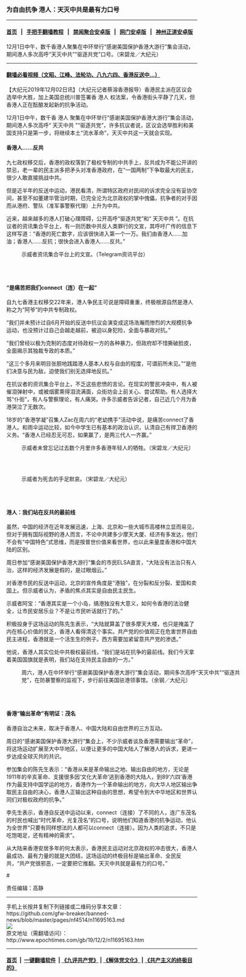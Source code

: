 ### 为自由抗争 港人：天灭中共是最有力口号
------------------------

#### [首页](https://github.com/gfw-breaker/banned-news/blob/master/README.md) &nbsp;&nbsp;|&nbsp;&nbsp; [手把手翻墙教程](https://github.com/gfw-breaker/guides/wiki) &nbsp;&nbsp;|&nbsp;&nbsp; [禁闻聚合安卓版](https://github.com/gfw-breaker/bn-android) &nbsp;&nbsp;|&nbsp;&nbsp; [网门安卓版](https://github.com/oGate2/oGate) &nbsp;&nbsp;|&nbsp;&nbsp; [神州正道安卓版](https://github.com/SzzdOgate/update) 



<div><img alt="" class="aligncenter wp-post-image" src="http://i.epochtimes.com/assets/uploads/2019/12/photo_2019-12-01_14-10-37-600x400.jpg"/>
<div class="red16 caption">
 12月1日中午，数千香港人聚集在中环举行“感谢美国保护香港大游行”集会活动，期间港人多次高呼“天灭中共”“驱逐共党”口号。（宋碧龙／大纪元）
</div>
</div><hr/>

#### [翻墙必看视频（文昭、江峰、法轮功、八九六四、香港反送中...）](https://github.com/gfw-breaker/banned-news/blob/master/pages/links.md)

<div><p>
 【大纪元2019年12月02日讯】（大纪元记者蔡溶香港报导）香港民主派在区议会选举中大胜，加上美国总统川普签署香
 <ok href="http://www.epochtimes.com/gb/tag/%E6%B8%AF%E4%BA%BA.html">
  港人
 </ok>
 权法案，令香港街头平静了几天，但香港人正在酝酿发起新的抗争活动。
</p>
<p>
 12月1日中午，数千香
 <ok href="http://www.epochtimes.com/gb/tag/%E6%B8%AF%E4%BA%BA.html">
  港人
 </ok>
 聚集在中环举行“感谢美国保护香港大游行”集会活动，期间港人多次高呼“
 <ok href="http://www.epochtimes.com/gb/tag/%E5%A4%A9%E7%81%AD%E4%B8%AD%E5%85%B1.html">
  天灭中共
 </ok>
 ”“驱逐共党”，许多抗议者说，区议会选举胜利和美国支持只是第一步，将继续本土“流水革命”，天灭中共这一天就会实现。
</p>
<h4>
 香港人……反共
</h4>
<p>
 九七政权移交后，香港的政权落到了极权专制的中共手上，反共成为不能公开讲的禁忌，老一辈的民主派多把矛头对准香港政府，在“一国两制”下争取最大的民主，很少人敢直接挑战中共。
</p>
<p>
 但是近半年的反送中运动，港民看清，所谓特区政府对民间的诉求完全没有妥协空间，甚至不如董建华管治时期，已完全沦为北京政权的掌中傀儡，抗争者的对手因而从港府、警队（准军事警察代理）上升为中共。
</p>
<p>
 近来，越来越多的港人打破心理障碍，公开高呼“驱逐共党”和“
 <ok href="http://www.epochtimes.com/gb/tag/%E5%A4%A9%E7%81%AD%E4%B8%AD%E5%85%B1.html">
  天灭中共
 </ok>
 ”。在抗议者的资讯集合平台上，有一则历数中共反人类罪行的文宣，其呼吁广传的信息下这样写道：“香港的死亡数字，应该很快进入第一个一万。我们由香港人……加油；香港人……反抗；很快会进入香港人……反共。”
</p>
<figure class="wp-caption aligncenter" id="attachment_11695253" style="width: 386px">
 <ok href="http://i.epochtimes.com/assets/uploads/2019/12/Capture.jpg">
  <img alt="" class="size-full wp-image-11695253" src="http://i.epochtimes.com/assets/uploads/2019/12/Capture.jpg"/>
 </ok>
 <br/><figcaption class="wp-caption-text">
  示威者资讯集合平台上的文宣。（Telegram资讯平台）
 </figcaption><br/>
</figure><br/>
<h4>
 “是痛苦把我们connect（连）在一起”
</h4>
<p>
 自九七香港主权移交22年来，港人争民主可说是障碍重重，终极根源自然是港人称之为“阿爷”的中共专制政权。
</p>
<p>
 “我们并未预计过自6月开始的反送中抗议会演变成这场浩瀚而惨烈的大规模抗争运动，也没预计过自己会越走越前，被迫以身犯险，全面与暴政对抗。”
</p>
<p>
 “我们曾经以极为克制的态度对待政权一方的各种暴力，但政府却不惜撕破脸皮，全面揭示其独裁专政的本质。”
</p>
<p>
 “这三个多月来明目张胆地践踏港人基本人权与自由的程度，可谓前所未见。”“是他们决意与民为敌，迫使我们别无选择地反抗。”
</p>
<p>
 在抗议者的资讯集合平台上，不乏这些悲愤的言论。在现实的警民冲突中，有人被催泪弹射中，或被烟雾熏得泪流满面，众街坊会上前关心、尝试帮助。有人选择大骂“仆街”，有人与警察理论，有人痛哭。许多示威者告诉记者，自己近几个月为香港哭泣了无数次。
</p>
<p>
 18岁的“香港学凝”召集人Zac在周六的“老幼携手”活动中说，是痛苦connect了香港人。和雨伞运动比较，如今中学生已有基本的政治认识，认清自己有捍卫香港的义务。“香港人已经忍无可忍，如果赢了，是两三代人一齐赢。”
</p>
<figure class="wp-caption aligncenter" id="attachment_11695259" style="width: 600px">
 <ok href="http://i.epochtimes.com/assets/uploads/2019/12/photo_2019-12-01_12-59-35.jpg">
  <img alt="" class="size-large wp-image-11695259" src="http://i.epochtimes.com/assets/uploads/2019/12/photo_2019-12-01_12-59-35-600x399.jpg"/>
 </ok>
 <br/><figcaption class="wp-caption-text">
  示威者未曾忘记过去数个月里许多香港年轻人的牺牲。（宋碧龙／大纪元）
 </figcaption><br/>
</figure><br/>
<figure class="wp-caption aligncenter" id="attachment_11695267" style="width: 600px">
 <ok href="http://i.epochtimes.com/assets/uploads/2019/12/photo_2019-12-01_13-20-31.jpg">
  <img alt="" class="size-large wp-image-11695267" src="http://i.epochtimes.com/assets/uploads/2019/12/photo_2019-12-01_13-20-31-600x399.jpg"/>
 </ok>
 <br/><figcaption class="wp-caption-text">
  示威者为死去的手足默哀。（宋碧龙／大纪元）
 </figcaption><br/>
</figure><br/>
<h4>
 港人：我们站在反共的最前线
</h4>
<p>
 虽然，中国的经济在近年发展迅速，上海、北京和一些大城市高楼林立显而易见，但对于拥有国际视野的港人而言，不论中共建多少摩天大厦、经济有多发达，他们不会有“中国特色”式思维，而是按普世价值来看世界，也以此来量度香港和中国大陆的区别。
</p>
<p>
 周日参加“感谢美国保护香港大游行”集会的市民ELSA直言，“大陆没有法治只有人治，这样的经济发展是假的，是过眼烟云。”
</p>
<p>
 对香港市民的反送中运动，北京的宣传角度是“港独”，在分裂和反分裂、爱国和卖国上。但示威者认为，矛盾的焦点其实是自由民主民生。
</p>
<p>
 示威者阿宝：“香港其实是一个小岛，搞港独没有大意义，如何令香港的法治健全，让市民安居乐业？不是让市民听话就行了的。”
</p>
<p>
 积极投身于这场运动的陈先生表示，“大陆就算盖了很多摩天大楼，也只是掩盖了内在核心价值的贫乏，香港人看得清这个事实。共产党的价值观正在危害世界自由民主进程，香港就是一个活生生的例子。西方需要加紧留意共产党的渗透。”
</p>
<p>
 他说，香港人其实位处中共极权最前线，“我们是站在抗争的最前线。我们今天拿着美国国旗就是表明，我们站在支持民主自由的一方。”
</p>
<figure class="wp-caption aligncenter" id="attachment_11695273" style="width: 600px">
 <ok href="http://i.epochtimes.com/assets/uploads/2019/12/photo_2019-12-01_14-25-13.jpg">
  <img alt="" class="size-large wp-image-11695273" src="http://i.epochtimes.com/assets/uploads/2019/12/photo_2019-12-01_14-25-13-600x401.jpg"/>
 </ok>
 <br/><figcaption class="wp-caption-text">
  周六，港人在中环举行“感谢美国保护香港大游行”集会活动，期间多次高呼“天灭中共”“驱逐共党”，在防暴警察的监视下，步行前往美国驻港领事馆。（余钢／大纪元）
 </figcaption><br/>
</figure><br/>
<h4>
 香港“输出革命”有明证：茂名
</h4>
<p>
 香港自治之未来，取决于香港人、中国大陆和自由世界的三方互动。
</p>
<p>
 周日的“感谢美国保护香港大游行”集会上，不少示威者谈及香港需要输出“革命”，将这场运动扩展至大中华地区，以便让更多的中国大陆人了解港人的诉求，更进一步达成全球灭共的共识。
</p>
<p>
 参加集会的陈先生表示：“香港从来是革命输出之地、输出自由的地方，无论是1911年的辛亥革命、支援很多因‘文化大革命’逃到香港的大陆人，到89‘六四’香港作为最支持中国学运的地方，香港作为一个革命输出的地方，向大华人地区输出争取民主自由的决心，香港人正输出这种自由的思想，希望令到大中华地区和世界认同们对极权政府的抗争。”
</p>
<p>
 李先生表示，香港自反送中运动以来，connect（连接）了不同的人，连广东茂名的村民也喊出“时代革命，光复茂名”的口号，说明他们知道香港的抗争运动，他认为全世界“只要有同样想法的人都可以connect（连接）。因为人类的追求，不只是吃饱喝足，还有精神的需求”。
</p>
<p>
 从大陆来香港安居多年的何太表示，香港民主运动对北京政权的冲击很大，香港人最成功、最有力量的就是大团结，这场运动的终极目标是输出革命、全民反共，“共产党很邪恶，一定要把它推翻。天灭中共就是最有力的口号。”
</p>
<p>
</p>
<p>
 #
</p>
<p>
 责任编辑：高静
</p>
</div>
<hr/>
手机上长按并复制下列链接或二维码分享本文章：<br/>
https://github.com/gfw-breaker/banned-news/blob/master/pages/nf4514/n11695163.md <br/>
<a href='https://github.com/gfw-breaker/banned-news/blob/master/pages/nf4514/n11695163.md'><img src='https://github.com/gfw-breaker/banned-news/blob/master/pages/nf4514/n11695163.md.png'/></a> <br/>
原文地址（需翻墙访问）：http://www.epochtimes.com/gb/19/12/2/n11695163.htm


------------------------
#### [首页](https://github.com/gfw-breaker/banned-news/blob/master/README.md) &nbsp;|&nbsp; [一键翻墙软件](https://github.com/gfw-breaker/nogfw/blob/master/README.md) &nbsp;| [《九评共产党》](https://github.com/gfw-breaker/9ping.md/blob/master/README.md#九评之一评共产党是什么) | [《解体党文化》](https://github.com/gfw-breaker/jtdwh.md/blob/master/README.md) | [《共产主义的终极目的》](https://github.com/gfw-breaker/gczydzjmd.md/blob/master/README.md)


<img src='http://gfw-breaker.win/banned-news/pages/nf4514/n11695163.md' width='0px' height='0px'/>